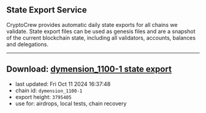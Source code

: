 ## State Export Service
CryptoCrew provides automatic daily state exports for all chains we validate. State export files can be used as genesis files and are a snapshot of the current blockchain state, including all validators, accounts, balances and delegations.

---
**Download: [dymension_1100-1 state export](https://dl-eu2.ccvalidators.com/SERVICE/dymension/dymension_1100-1_export_3795405.json)**
---

- last updated: Fri Oct 11 2024 16:37:48
- chain id: `dymension_1100-1`
- export height: `3795405`
- use for: airdrops, local tests, chain recovery
